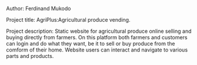 Author: Ferdinand Mukodo

Project title: AgriPlus:Agricultural produce vending.

Project description: Static website for agricultural produce online selling and 
buying directly from farmers. On this platform both farmers and customers can login and do what they want, be it to sell or buy produce from the comform of their home. Website users can interact and navigate to various parts and products.
